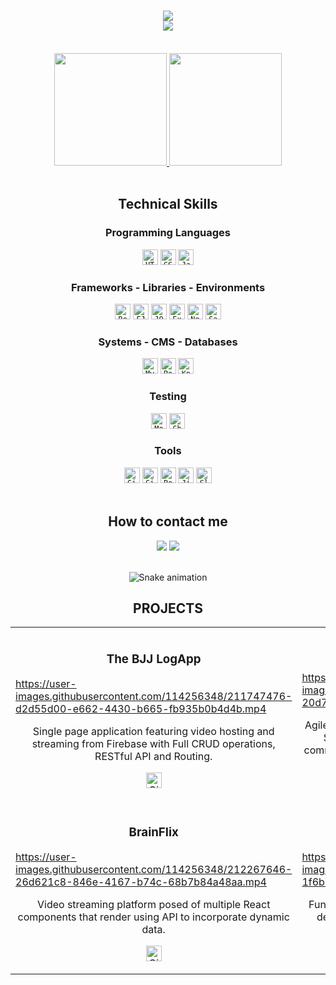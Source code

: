 <!-- Introduction -->

<h1 align="center">
  <a href="https://git.io/typing-svg">
    <img src="https://readme-typing-svg.demolab.com?font=Merriweather+Sans&pause=1000&color=FA7372&width=800&lines=Hi+there%2C+I'm+Jackie+%F0%9F%91%8B;A+passionate+and+very+curious+full-stack+web+developer.;Welcome+to+my+GitHub+profile!&center=true&size=30">
  </a>
  
<!--  Visitors Badge  -->

<div align="center">

   <img src="https://visitor-badge.laobi.icu/badge?page_id=NacarateJ.visitor-badge&left_color=%23fe7371&right_color=%23252334"  />
     
</div>
  
</h1>



<br>

<div align="center">
  
  <!-- Stats Card -->
  
  <a href="https://github.com/NacarateJ">
  <img height="180em" src="https://github-readme-stats-git-masterrstaa-rickstaa.vercel.app/api?username=NacarateJ&show_icons=true&theme=aura_dark&include_all_commits=true&count_private=true&hide_rank=true" />
     </a> 
  
<!--  Languages Card  -->
  
  <a href="https://github.com/NacarateJ">  
  <img height="180em" src="https://github-readme-stats-git-masterrstaa-rickstaa.vercel.app/api/top-langs?username=NacarateJ&layout=compact&theme=aura_dark&hide=shell&langs_count=7" />
    </a> 
</div>

<br>

<!-- Icons -->

<h2 align="center">Technical Skills</h2>

<h3 align="center">Programming Languages</h3>

<div align="center">
 <a href="https://developer.mozilla.org/en-US/docs/Web/HTML" target="_blank"><code><img title="HTML - HyperText Markup Language is the standard markup language for documents designed to be displayed in a web browser. It is frequently assisted by technologies such as Cascading Style Sheets and scripting languages such as JavaScript." height="25" src="https://cdn.jsdelivr.net/gh/devicons/devicon/icons/html5/html5-original.svg"></code></a>
  <a href="https://developer.mozilla.org/en-US/docs/Web/CSS"><code><img title="CSS - Cascading Style Sheets is a style sheet language used for describing the presentation of a document written in a markup language such as HTML or XML." height="25" src="https://cdn.jsdelivr.net/gh/devicons/devicon/icons/css3/css3-original.svg"></code></a>
  <a href="https://developer.mozilla.org/en-US/docs/Web/JavaScript"><code><img title="JavaScript is a versatile programming language used to add interactivity and dynamic behavior to web pages. It allows you to create client-side scripts, often incorporating third-party libraries, that run on the user's web browser." height="25" src="https://cdn.jsdelivr.net/gh/devicons/devicon/icons/javascript/javascript-original.svg" ></code></a>
</div>

<h3 align="center">Frameworks - Libraries - Environments</h3>

<div align="center">
  <a href="https://reactjs.org/"><code><img title="React is a popular front-end JavaScript library for building user interfaces. It provides a component-based approach to web development, allowing developers to build reusable UI components." height="25" src="https://cdn.jsdelivr.net/gh/devicons/devicon/icons/react/react-original.svg"></code></a>
   <a href="https://ejs.co/"><code><img title="EJS (Embedded JavaScript) is a templating language that enables you to generate dynamic HTML content on the server-side. It is often used with Node.js and Express to build server-rendered web applications." height="25" src="https://github.com/NacarateJ/NacarateJ/assets/114256348/57063151-515b-430d-a335-b7e3ac4f67ec"></code></a>
    <a href="https://jquery.com/"><code><img title="JQuery is a fast and concise JavaScript library that simplifies HTML document traversal, event handling, and animations. It provides a convenient way to interact with the Document Object Model (DOM) of a web page." height="25" src="https://cdn.jsdelivr.net/gh/devicons/devicon/icons/jquery/jquery-plain.svg"></code></a>
   <a href="https://expressjs.com/"><code><img title="Express is a minimal and flexible back end  web application framework for Node.js. It provides a set of features for building web applications and RESTful APIs, such as routing, middleware, and template engines." height="25" src=https://cdn.jsdelivr.net/gh/devicons/devicon/icons/express/express-original.svg></code></a>
   <a href="https://nodejs.org/en/"><code><img title="Node.js is a back-end JavaScript runtime environment built on Chrome's V8 JavaScript engine. It allows you to run JavaScript code outside a web browser (on the server-side), making it possible to build scalable and high-performance web applications." height="25" src="https://cdn.jsdelivr.net/gh/devicons/devicon/icons/nodejs/nodejs-original.svg"></code></a>
  <a href="https://sass-lang.com/"><code><img title="Sass is a preprocessor scripting language that is interpreted or compiled into Cascading Style Sheets. It introduces features like variables, nesting, mixins, and functions, which improve code organization, reusability, and maintainability." height="25" src="https://cdn.jsdelivr.net/gh/devicons/devicon/icons/sass/sass-original.svg"></code></a>
</div>

<h3 align="center">Systems - CMS - Databases</h3>

<div align="center">
   <a href="https://www.mysql.com/"><code><img title="MySQL is an open-source relational database management system." height="25" src="https://cdn.jsdelivr.net/gh/devicons/devicon/icons/mysql/mysql-original.svg"></code></a>
  <a href="https://www.postgresql.org/"><code><img title="PostgreSQL is a powerful, open source object-relational database system" height="25" src="https://cdn.jsdelivr.net/gh/devicons/devicon/icons/postgresql/postgresql-plain.svg"></code></a>
  <a href="https://knexjs.org/"><code><img title="Knex.js is a SQL query builder for Node.js that supports various relational databases like Postgres and MySQL. It provides both callbacks and promise interface for building database queries in JavaScript." height="25" src="https://static-00.iconduck.com/assets.00/knex-icon-512x512-vg01e8qb.png"></code></a>
</div>

<h3 align="center">Testing</h3>

<div align="center">
   <a href="https://mochajs.org/"><code><img title="Mocha is a JavaScript testing framework for Node.js and web browsers. It provides a flexible and feature-rich environment for writing and executing asynchronous tests." height="25" src="https://cdn.jsdelivr.net/gh/devicons/devicon/icons/mocha/mocha-plain.svg"></code></a>
  <a href="https://www.chaijs.com/"><code><img title="Chai is a BDD / TDD assertion library for Node.js and the browser. It can be paired with any javascript testing framework and provides a set of assertion styles and utilities to make test assertions more expressive and readable." height="25" src="https://github.com/NacarateJ/NacarateJ/assets/114256348/37c94017-2e27-4cff-b2a5-c8af606de984"></code></a>
</div>

<h3 align="center">Tools</h3>

<div align="center">
  <a href="https://git-scm.com/"><code><img title="Git is a distributed version control system used for tracking changes in source code during software development. It allows multiple developers to collaborate on a project, manage code versions, and merge changes." height="25" src="https://www.vectorlogo.zone/logos/git-scm/git-scm-icon.svg"></code></a>
   <a href="https://github.com/"><code><img title="GitHub is a web-based hosting service for Git repositories. It provides a platform for version control, collaboration, and hosting of code repositories." height="25" src="https://cdn.jsdelivr.net/gh/devicons/devicon/icons/github/github-original.svg"></code></a>
  <a href="https://www.postman.com/"><code><img title="Postman is an API development and testing tool. It allows developers to send HTTP requests, test APIs, and view responses in a user-friendly interface." height="25" src="https://www.vectorlogo.zone/logos/getpostman/getpostman-icon.svg"></code></a>
   <a href="https://www.atlassian.com/software/jira"><code><img title="Jira is a software application that allows teams to track issues, manage projects, and automate workflows." height="25" src="https://static-00.iconduck.com/assets.00/jira-icon-512x512-z7na7dot.png"></code></a>
  <a href="https://slack.com/"><code><img title="Slack is a collaboration platform that facilitates team communication and collaboration. It provides features such as chat channels, direct messaging, file sharing, and integration with various tools." height="25" src="https://cdn.jsdelivr.net/gh/devicons/devicon/icons/slack/slack-original.svg"></code></a>
</div>

<br>
 
<!-- Contact Information  -->
 
 <h2 align="center">How to contact me</h2>
  
 <div align="center"> 
  <a href = "mailto:jaquelinenacarate@gmail.com"><img src="https://img.shields.io/badge/Gmail-D14836?style=for-the-badge&logo=gmail&logoColor=white" target="_blank"></a>
  <a href="https://www.linkedin.com/in/jaquelinenacarate/" target="_blank"><img src="https://img.shields.io/badge/-LinkedIn-%230077B5?style=for-the-badge&logo=linkedin&logoColor=white" target="_blank"></a> 
  
  <br>
  <br>
  
<!--    ## -->
 
  ![Snake animation](https://github.com/NacarateJ/NacarateJ/blob/output/github-contribution-grid-snake.svg)
</div>
  
  
  
  <!---Video Gallery--->

<div align="center">
  <h2>PROJECTS</h2>
  </div>
  
  <div align="center">
  
  <table>
    
    
  <tr>
  <td class="1" width="50%">
  <h3 align="center">The BJJ LogApp</h3>
  <p align="center">

https://user-images.githubusercontent.com/114256348/211747476-d2d55d00-e662-4430-b665-fb935b0b4d4b.mp4
    

  <p align="center">
             <p align="center"> Single page application featuring video hosting and streaming from Firebase with Full CRUD operations, RESTful API and Routing.</p>
     <p align="center">
<span>
<a href="https://github.com/NacarateJ/jaqueline-nacarate-the-bjj-log-app" target="_blank" rel="noreferrer"><img src="https://img.shields.io/badge/%20-Repo-blue?style=flat&logo=GitHub" alt="GitHub Repo" height ="25px"></a> 
</span>
       </p>
</p>
  </p>
  </td>
    
   
  <td class="1" width="50%">
  <h3 align="center">InStock</h3>
   <p align="center">

https://user-images.githubusercontent.com/114256348/212585085-20d7a8f1-138a-4a23-b8aa-5b0101e62402.mp4

 <p align="center">
        <p align="center">Agile project to deliver a full stack Inventory Management System with a modern React and SCSS front-end communicating with a robust Express, Nodejs and MySQL back-
end.</p>
    <p align="center">
<span>
<a href="https://github.com/NacarateJ/instock" target="_blank" rel="noreferrer"><img src="https://img.shields.io/badge/%20-Repo-blue?style=flat&logo=GitHub" alt="GitHub Repo" height ="25px"></a> 
</span>
      </p>
</p>
  </p>
  </td>
  </tr>
  
     
 
  <td class="1" width="50%">
  <h3 align="center">BrainFlix</h3>
  <p align="center">

https://user-images.githubusercontent.com/114256348/212267646-26d621c8-846e-4167-b74c-68b7b84a48aa.mp4

  <p align="center">
       <p align="center">Video streaming platform posed of multiple React components that render using API to incorporate dynamic data.
</p>
  <p align="center">
<span>
<a href="https://github.com/NacarateJ/jaqueline-nacarate-brainflix" target="_blank" rel="noreferrer"><img src="https://img.shields.io/badge/%20-Repo-blue?style=flat&logo=GitHub" alt="GitHub Repo" height ="25px"></a> 
</span>
    </p>
</p>
  </p>
  </td>
    
    
    
  <td class="1" width="50%">
  <h3 align="center">Band Site</h3>
   <p align="center">
   
https://user-images.githubusercontent.com/114256348/212266358-1f6bb0dc-4448-4362-99d9-3c6c8d24963a.mp4

 <p align="center">
       <p align="center">Functional and responsive site respecting a mobile-first design approach using Sass, React, JavaScript DOM manipulation, FlexBox and API HTTP requests.
</p>
  <p align="center">
<span>
<a href="https://github.com/NacarateJ/jaqueline-nacarate-bandsite" target="_blank" rel="noreferrer"><img src="https://img.shields.io/badge/%20-Repo-blue?style=flat&logo=GitHub" alt="GitHub Repo" height ="25px"></a> 
</span>
    </p>
</p>
  </p>
  </td>
  </tr>
  
  
  
  </table>
  
  </div>
  

